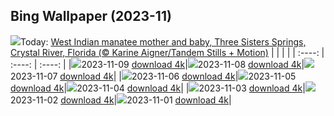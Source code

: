 ## Bing Wallpaper (2023-11)
![](https://global.bing.com/th?id=OHR.ManateeMama_EN-US7376333243_UHD.jpg&w=1000)Today: [West Indian manatee mother and baby, Three Sisters Springs, Crystal River, Florida (© Karine Aigner/Tandem Stills + Motion)](https://global.bing.com/th?id=OHR.ManateeMama_EN-US7376333243_UHD.jpg)
|      |      |      |
| :----: | :----: | :----: |
|![](https://global.bing.com/th?id=OHR.ManateeMama_EN-US7376333243_UHD.jpg&pid=hp&w=384&h=216&rs=1&c=4)2023-11-09 [download 4k](https://global.bing.com/th?id=OHR.ManateeMama_EN-US7376333243_UHD.jpg)|![](https://global.bing.com/th?id=OHR.KirkilaiTower_EN-US7178436226_UHD.jpg&pid=hp&w=384&h=216&rs=1&c=4)2023-11-08 [download 4k](https://global.bing.com/th?id=OHR.KirkilaiTower_EN-US7178436226_UHD.jpg)|![](https://global.bing.com/th?id=OHR.LagoPehoe_EN-US6983781896_UHD.jpg&pid=hp&w=384&h=216&rs=1&c=4)2023-11-07 [download 4k](https://global.bing.com/th?id=OHR.LagoPehoe_EN-US6983781896_UHD.jpg)|
|![](https://global.bing.com/th?id=OHR.SilencioSpain_EN-US6874925537_UHD.jpg&pid=hp&w=384&h=216&rs=1&c=4)2023-11-06 [download 4k](https://global.bing.com/th?id=OHR.SilencioSpain_EN-US6874925537_UHD.jpg)|![](https://global.bing.com/th?id=OHR.BisonSnow_EN-US6764351912_UHD.jpg&pid=hp&w=384&h=216&rs=1&c=4)2023-11-05 [download 4k](https://global.bing.com/th?id=OHR.BisonSnow_EN-US6764351912_UHD.jpg)|![](https://global.bing.com/th?id=OHR.SeaNettles_EN-US6654060294_UHD.jpg&pid=hp&w=384&h=216&rs=1&c=4)2023-11-04 [download 4k](https://global.bing.com/th?id=OHR.SeaNettles_EN-US6654060294_UHD.jpg)|
|![](https://global.bing.com/th?id=OHR.DeathValleySalt_EN-US1068737086_UHD.jpg&pid=hp&w=384&h=216&rs=1&c=4)2023-11-03 [download 4k](https://global.bing.com/th?id=OHR.DeathValleySalt_EN-US1068737086_UHD.jpg)|![](https://global.bing.com/th?id=OHR.MummyCaveRuins_EN-US0871963100_UHD.jpg&pid=hp&w=384&h=216&rs=1&c=4)2023-11-02 [download 4k](https://global.bing.com/th?id=OHR.MummyCaveRuins_EN-US0871963100_UHD.jpg)|![](https://global.bing.com/th?id=OHR.HalloweenPorchAI_EN-US0776611565_UHD.jpg&pid=hp&w=384&h=216&rs=1&c=4)2023-11-01 [download 4k](https://global.bing.com/th?id=OHR.HalloweenPorchAI_EN-US0776611565_UHD.jpg)|
